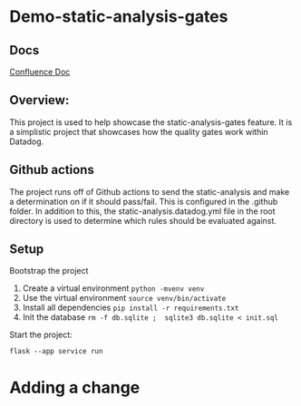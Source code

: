 # Demo-static-analysis-gates

## Docs
[Confluence Doc](https://datadoghq.atlassian.net/wiki/spaces/DE/pages/3061318175/Static+Analysis+Gates+Demo+App)

## Overview:
This project is used to help showcase the static-analysis-gates feature. It is a simplistic project that showcases how the quality gates work within Datadog. 

## Github actions
The project runs off of Github actions to send the static-analysis and make a determination on if it should pass/fail. This is configured in the .github folder. In addition to this, the static-analysis.datadog.yml file in the root directory is used to determine which rules should be evaluated against.

## Setup
Bootstrap the project

1. Create a virtual environment `python -mvenv venv`
2. Use the virtual environment `source venv/bin/activate`
3. Install all dependencies `pip install -r requirements.txt`
4. Init the database `rm -f db.sqlite ;  sqlite3 db.sqlite < init.sql`

Start the project:

```shell
flask --app service run
```

# Adding a change 
